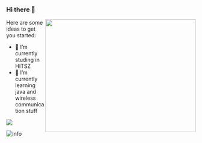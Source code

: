 ### Hi there 👋

<img align="right" img width = '400' height = '300' src="https://i.loli.net/2021/04/01/oaki6DRjVY9P42l.png"/>  

Here are some ideas to get you started:

- 🔭 I’m currently studing in HITSZ
- 🌱 I’m currently learning java and wireless communication stuff


![](https://visitor-badge.glitch.me/badge?page_id=wang-ting000.readme)

![info](https://github-readme-stats.vercel.app/api?username=wang-ting000&show_icons=true&count_private=true&hide=prs&theme=tokyonight)
